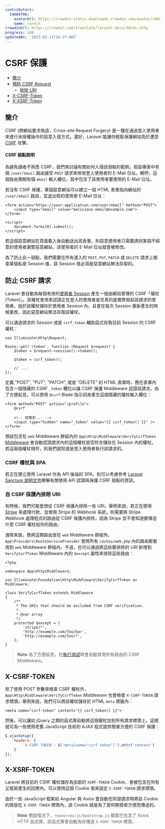 ```yaml
---
contributors:
  14684796:
    avatarUrl: https://crowdin-static.downloads.crowdin.com/avatar/14684796/medium/60f7dc21ec0bf9cfcb61983640bb4809_default.png
    name: cornch
crowdinUrl: https://crowdin.com/translate/laravel-docs/39/en-zhtw
progress: 100
updatedAt: '2023-02-11T10:27:00Z'
---
```


# CSRF 保護

- [簡介](#csrf-introduction)
- [預防 CSRF Request](#preventing-csrf-requests)
   - [排除 URI](#csrf-excluding-uris)
- [X-CSRF-Token](#csrf-x-csrf-token)
- [X-XSRF-Token](#csrf-x-xsrf-token)

<a name="csrf-introduction"></a>

## 簡介

CSRF (跨網站要求偽造，Cross-site Request Forgery) 是一種在通過登入使用者來進行未授權操作的惡意入侵方式。還好，Laravel 能讓你輕鬆保護網站免於遭受 [CSRF](https://zh.wikipedia.org/zh-tw/%E8%B7%A8%E7%AB%99%E8%AF%B7%E6%B1%82%E4%BC%AA%E9%80%A0) 攻擊。

<a name="csrf-explanation"></a>

#### CSRF 弱點說明

為避免讀者不熟悉 CSRF，我們來討論有關如何入侵該弱點的範例。假設專案中有個 `/user/email` 路由接受 `POST` 請求來修改登入使用者的 E-Mail 位址。顯然，這個路由預期有個 `email` 輸入欄位，其中包含了該使用者要使用的 E-Mail 位址。

若沒有 CSRF 保護，某個惡意網站可以建立一個 HTML 表單指向網站的 `/user/email` 路由，並送出假的使用者 E-Mail 位址：

```blade
<form action="https://your-application.com/user/email" method="POST">
    <input type="email" value="malicious-email@example.com">
</form>

<script>
    document.forms[0].submit();
</script>
```

若這個惡意網站在頁面載入後自動送出該表單，則惡意使用者只需要誘拐某個不經意的使用者瀏覽惡意網站，該使用者的 E-Mail 位址就會被修改。

為了防止此一弱點，我們需要在所有連入的 `POST`, `PUT`, `PATCH` 或 `DELETE` 請求上檢查某個私密 Session 值，該 Session 值必須是惡意網站無法存取的。

<a name="preventing-csrf-requests"></a>

## 防止 CSRF 請求

Laravel 會自動為每個有效的[使用者 Session](/docs/{{version}}/session) 產生一個由網站管理的 CSRF「權杖 (Token)」。該權杖會用來認證正在登入的使用者是否真的是實際發起該請求的使用者。由於該權杖儲存於使用者 Session 內，且會在每次 Session 重新產生的時候更改，因此惡意網站無法存取該權杖。

可以通過請求的 Session 或是 `csrf_token` 輔助函式存取目前 Session 的 CSRF 權杖：

    use Illuminate\Http\Request;
    
    Route::get('/token', function (Request $request) {
        $token = $request->session()->token();
    
        $token = csrf_token();
    
        // ...
    });

定義 "POST", "PUT", "PATCH", 或是 "DELETE" 的 HTML 表單時，應在表單內包含一個隱藏的 CSRF `_token` 欄位以讓 CSRF 保護 Middleware 認證該請求。為了方便起見，可以使用 `@csrf` Blade 指示詞來產生這個隱藏的權杖輸入欄位：

```blade
<form method="POST" action="/profile">
    @csrf

    <!-- 同等於... -->
    <input type="hidden" name="_token" value="{{ csrf_token() }}" />
</form>
```

預設包含在 `web` Middleware 群組內的 `App\Http\Middleware\VerifyCsrfToken` [Middleware](/docs/{{version}}/middleware) 會自動認證請求內的這個權杖是否符合儲存在 Session 內的權杖。若這兩個權杖相符，則我們就知道是登入使用者執行該請求的。

<a name="csrf-tokens-and-spas"></a>

### CSRF 權杖與 SPA

若正在建立使用 Laravel 作為 API 後端的 SPA，則可以考慮參考 [Laravel Sanctum 說明文件](/docs/{{version}}/sanctum)瞭解有關使用 API 認證與保護 CSRF 弱點的資訊。

<a name="csrf-excluding-uris"></a>

### 自 CSRF 保護內排除 URI

有時候，我們可能會想從 CSRF 保護內排除一些 URI。舉例來說，若正在使用 [Stripe](https://stripe.com) 來處理付款，並使用 Stripe 的 Webhook 系統，則需要將 Stripe Webhook 處理程式的路由從 CSRF 保護內排除，因為 Stripe 並不會知道要傳送什麼 CSRF 權杖給你的路由。

通常來說，應將這類路由放在 `web` Middleware 群組外。`App\Providers\RouteServiceProvider` 會將所有 `routes/web.php` 內的路由都套用到 `web` Middleware 群組內。不過，也可以通過將這些要排除的 URI 新增到 `VerifyCsrfToken` Middleware 內的 `$except` 屬性來排除這些路由：

    <?php
    
    namespace App\Http\Middleware;
    
    use Illuminate\Foundation\Http\Middleware\VerifyCsrfToken as Middleware;
    
    class VerifyCsrfToken extends Middleware
    {
        /**
         * The URIs that should be excluded from CSRF verification.
         *
         * @var array
         */
        protected $except = [
            'stripe/*',
            'http://example.com/foo/bar',
            'http://example.com/foo/*',
        ];
    }

> **Note** 為了方便起見，在[執行測試](/docs/{{version}}/testing)時會自動禁用所有路由的 CSRF Middleware。

<a name="csrf-x-csrf-token"></a>

## X-CSRF-TOKEN

除了使用 POST 參數來檢查 CSRF 權杖外，`App\Http\Middleware\VerifyCsrfToken` Middleware 也會檢查 `X-CSRF-TOKEN` 請求標頭。舉例來說，我們可以將該權杖儲存於 HTML `meta` 標籤內：

```blade
<meta name="csrf-token" content="{{ csrf_token() }}">
```

然後，可以讓如 jQuery 之類的函式庫自動將這個權杖加到所有請求標頭上。這樣就可為一些使用老舊 JavaScript 技術的 AJAX 程式提供簡單方便的 CSRF 保護：

```js
$.ajaxSetup({
    headers: {
        'X-CSRF-TOKEN': $('meta[name="csrf-token"]').attr('content')
    }
});
```

<a name="csrf-x-xsrf-token"></a>

## X-XSRF-TOKEN

Laravel 將目前的 CSRF 權杖儲存為加密的 `XSRF-TOKEN` Cookie，會被包含在所有又框架產生的回應內。可以使用這個 Cookie 值來設定 `X-XSRF-TOKEN` 請求標頭。

由於一些 JavaScript 框架如 Angular 與 Axios 會自動在同源請求時將該 Cookie 的值放在 `X-XSRF-TOKEN` 標頭內，該 Cookie 就是為了提供開發者方便而傳送的。

> **Note** 預設情況下，`resources/js/bootstrap.js` 檔案已包含了 Axios HTTP 函式庫，該函式庫會自動為你傳送 `X-XSRF-TOKEN` 標頭。
